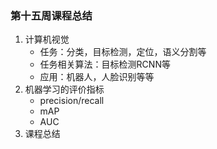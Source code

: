 ### 第十五周课程总结

1. 计算机视觉
    - 任务：分类，目标检测，定位，语义分割等
    - 任务相关算法：目标检测RCNN等
    - 应用：机器人，人脸识别等等
2. 机器学习的评价指标
    - precision/recall
    - mAP
    - AUC
3. 课程总结
